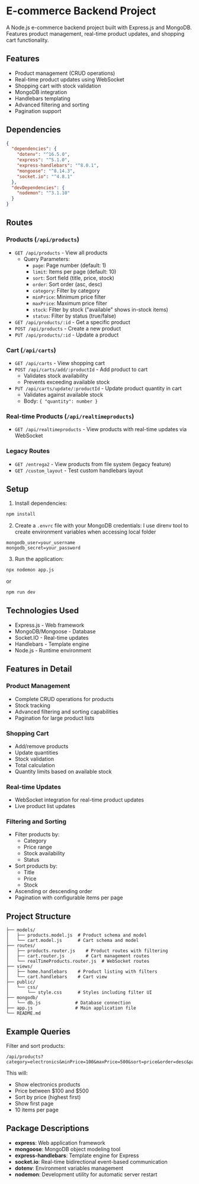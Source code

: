 # E-commerce Backend Project

A Node.js e-commerce backend project built with Express.js and MongoDB. Features product management, real-time product updates, and shopping cart functionality.

## Features

- Product management (CRUD operations)
- Real-time product updates using WebSocket
- Shopping cart with stock validation
- MongoDB integration
- Handlebars templating
- Advanced filtering and sorting
- Pagination support

## Dependencies

```json
{
  "dependencies": {
    "dotenv": "^16.5.0",
    "express": "^5.1.0",
    "express-handlebars": "^8.0.1",
    "mongoose": "^8.14.3",
    "socket.io": "^4.8.1"
  },
  "devDependencies": {
    "nodemon": "^3.1.10"
  }
}
```

## Routes

### Products (`/api/products`)
- `GET /api/products` - View all products
  - Query Parameters:
    - `page`: Page number (default: 1)
    - `limit`: Items per page (default: 10)
    - `sort`: Sort field (title, price, stock)
    - `order`: Sort order (asc, desc)
    - `category`: Filter by category
    - `minPrice`: Minimum price filter
    - `maxPrice`: Maximum price filter
    - `stock`: Filter by stock ("available" shows in-stock items)
    - `status`: Filter by status (true/false)
- `GET /api/products/:id` - Get a specific product
- `POST /api/products` - Create a new product
- `PUT /api/products/:id` - Update a product

### Cart (`/api/carts`)
- `GET /api/carts` - View shopping cart
- `POST /api/carts/add/:productId` - Add product to cart
  - Validates stock availability
  - Prevents exceeding available stock
- `PUT /api/carts/update/:productId` - Update product quantity in cart
  - Validates against available stock
  - Body: `{ "quantity": number }`

### Real-time Products (`/api/realtimeproducts`)
- `GET /api/realtimeproducts` - View products with real-time updates via WebSocket

### Legacy Routes
- `GET /entrega2` - View products from file system (legacy feature)
- `GET /custom_layout` - Test custom handlebars layout

## Setup

1. Install dependencies:

```bash
npm install
```

2. Create a `.envrc` file with your MongoDB credentials:
I use direnv tool to create environment variables when accessing local folder
```
mongodb_user=your_username
mongodb_secret=your_password
```

3. Run the application:
```bash
npx nodemon app.js
```
or 
```bash
npm run dev
```

## Technologies Used

- Express.js - Web framework
- MongoDB/Mongoose - Database
- Socket.IO - Real-time updates
- Handlebars - Template engine
- Node.js - Runtime environment

## Features in Detail

### Product Management
- Complete CRUD operations for products
- Stock tracking
- Advanced filtering and sorting capabilities
- Pagination for large product lists

### Shopping Cart
- Add/remove products
- Update quantities
- Stock validation
- Total calculation
- Quantity limits based on available stock

### Real-time Updates
- WebSocket integration for real-time product updates
- Live product list updates

### Filtering and Sorting
- Filter products by:
  - Category
  - Price range
  - Stock availability
  - Status
- Sort products by:
  - Title
  - Price
  - Stock
- Ascending or descending order
- Pagination with configurable items per page

## Project Structure

```
├── models/
│   ├── products.model.js  # Product schema and model
│   └── cart.model.js      # Cart schema and model
├── routes/
│   ├── products.router.js    # Product routes with filtering
│   ├── cart.router.js        # Cart management routes
│   └── realTimeProducts.router.js  # WebSocket routes
├── views/
│   ├── home.handlebars    # Product listing with filters
│   └── cart.handlebars    # Cart view
├── public/
│   └── css/
│       └── style.css      # Styles including filter UI
├── mongodb/
│   └── db.js             # Database connection
├── app.js                # Main application file
└── README.md

```

## Example Queries

Filter and sort products:
```
/api/products?category=electronics&minPrice=100&maxPrice=500&sort=price&order=desc&page=1&limit=10
```

This will:
- Show electronics products
- Price between $100 and $500
- Sort by price (highest first)
- Show first page
- 10 items per page

## Package Descriptions

- **express**: Web application framework
- **mongoose**: MongoDB object modeling tool
- **express-handlebars**: Template engine for Express
- **socket.io**: Real-time bidirectional event-based communication
- **dotenv**: Environment variables management
- **nodemon**: Development utility for automatic server restart 